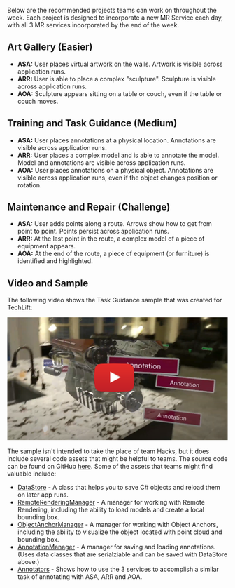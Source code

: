 Below are the recommended projects teams can work on throughout the week. Each project is designed to incorporate a new MR Service each day, with all 3 MR services incorporated by the end of the week.

## Art Gallery (Easier)

- **ASA:** User places virtual artwork on the walls. Artwork is visible across application runs.
- **ARR:** User is able to place a complex "sculpture". Sculpture is visible across application runs.
- **AOA:** Sculpture appears sitting on a table or couch, even if the table or couch moves.


## Training and Task Guidance (Medium)

- **ASA:** User places annotations at a physical location. Annotations are visible across application runs.
- **ARR:** User places a complex model and is able to annotate the model. Model and annotations are visible across application runs.
- **AOA:** User places annotations on a physical object. Annotations are visible across application runs, even if the object changes position or rotation.


## Maintenance and Repair (Challenge)

- **ASA:** User adds points along a route. Arrows show how to get from point to point. Points persist across application runs.
- **ARR:** At the last point in the route, a complex model of a piece of equipment appears.
- **AOA:** At the end of the route, a piece of equipment (or furniture) is identified and highlighted.


## Video and Sample

The following video shows the Task Guidance sample that was created for TechLift:

[![](Images/TaskGuidanceVideo.png)](https://www.youtube.com/watch?v=GJXoDd8nAxA)

The sample isn't intended to take the place of team Hacks, but it does include several code assets that might be helpful to teams. The source code can be found on GitHub [here](https://github.com/jbienzms/MRTLSamples/tree/main/Dev/TaskGuidance). Some of the assets that teams might find valuable include:

- [DataStore](https://github.com/jbienzms/MRTLSamples/blob/main/Dev/TaskGuidance/Final/Assets/TaskGuidance/Scripts/Persistence/DataStore.cs) - A class that helps you to save C# objects and reload them on later app runs.
- [RemoteRenderingManager](https://github.com/jbienzms/MRTLSamples/blob/main/Dev/TaskGuidance/Final/Assets/AzureRemoteRendering.SDK/Scripts/RemoteRenderingManager.cs) - A manager for working with Remote Rendering, including the ability to load models and create a local bounding box.
- [ObjectAnchorManager](https://github.com/jbienzms/MRTLSamples/blob/main/Dev/TaskGuidance/Final/Assets/AzureObjectAnchors.SDK/Scripts/ObjectAnchorManager.cs) - A manager for working with Object Anchors, including the ability to visualize the object located with point cloud and bounding box.
- [AnnotationManager](https://github.com/jbienzms/MRTLSamples/blob/main/Dev/TaskGuidance/Final/Assets/TaskGuidance/Scripts/Managers/AnnotationManager.cs) - A manager for saving and loading annotations. (Uses data classes that are serialziable and can be saved with DataStore above.)
- [Annotators](https://github.com/jbienzms/MRTLSamples/tree/main/Dev/TaskGuidance/Final/Assets/TaskGuidance/Scripts/Annotators) - Shows how to use the 3 services to accomplish a similar task of annotating with ASA, ARR and AOA.  